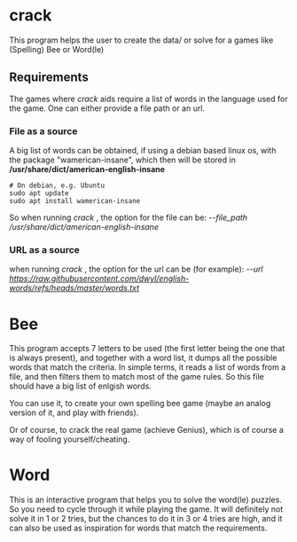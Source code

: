 # crack
This program helps the user to create the data/ or solve for a games like (Spelling) Bee or Word(le)

## Requirements

The games where *crack* aids require a list of words in the language used for the game. One can either provide a file path or an url.

### File as a source
A big list of words can be obtained, if using a debian based linux os, with the package "wamerican-insane", which then will be stored in <b>/usr/share/dict/american-english-insane</b> 

    # On debian, e.g. Ubuntu
    sudo apt update
    sudo apt install wamerican-insane

So when running *crack <game>*, the option for the file can be: *--file_path /usr/share/dict/american-english-insane*

### URL as a source

when running *crack <game>*, the option for the url can be (for example): *--url https://raw.githubusercontent.com/dwyl/english-words/refs/heads/master/words.txt*

# Bee

This program accepts 7 letters to be used (the first letter being the one that is always present), and together with a word list, it dumps all the possible words that match the criteria. In simple terms, it reads a list of words from a file, and then filters them to match most of the game rules. So this file should have a big list of enlgish words. 

You can use it, to create your own spelling bee game (maybe an analog version of it, and play with friends). 

Or of course, to crack the real game (achieve Genius), which is of course a way of fooling yourself/cheating.

# Word

This is an interactive program that helps you to solve the word(le) puzzles. So you need to cycle through it while playing the game. It will definitely not solve it in 1 or 2 tries, but the chances to do it in 3 or 4 tries are high, and it can also be used as inspiration for words that match the requirements.
